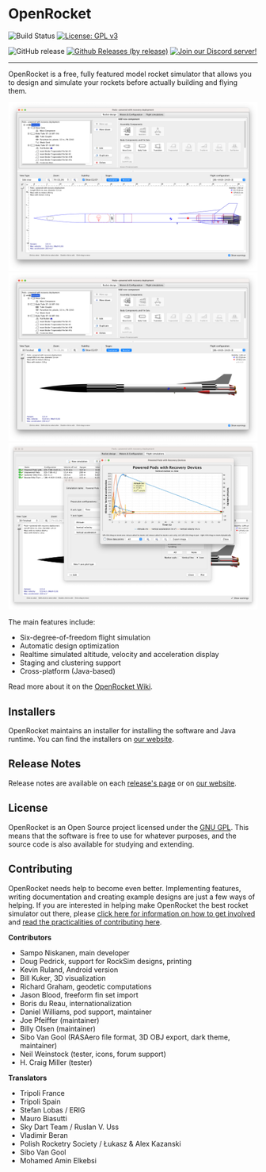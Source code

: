 OpenRocket
==========
![Build Status](https://github.com/openrocket/openrocket/actions/workflows/build.yml/badge.svg)
[![License: GPL v3](https://img.shields.io/badge/License-GPLv3-blue.svg)](https://www.gnu.org/licenses/gpl-3.0)

![GitHub release](https://img.shields.io/github/release/openrocket/openrocket.svg)
[![Github Releases (by release)](https://img.shields.io/github/downloads/openrocket/openrocket/latest/total.svg)](https://GitHub.com/openrocket/openrocket/releases/)
[![Join our Discord server!](https://img.shields.io/discord/1073297014814691328?logo=discord)](https://discord.gg/qD2G5v2FAw)

--------

OpenRocket is a free, fully featured model rocket simulator that allows you to design and simulate your rockets before actually building and flying them.

![Three-stage rocket - 2D](.github/OpenRocket_home_2D.png)
![Three-stage rocket - 3D](.github/OpenRocket_home_3D.png)
![Three-stage rocket - Simulation plot](.github/OpenRocket_sim.png)

The main features include:

* Six-degree-of-freedom flight simulation
* Automatic design optimization
* Realtime simulated altitude, velocity and acceleration display
* Staging and clustering support
* Cross-platform (Java-based)

Read more about it on the [OpenRocket Wiki](http://wiki.openrocket.info).

Installers
----------
OpenRocket maintains an installer for installing the software and Java runtime. You can find the installers on [our
website](https://openrocket.info/downloads.html).

Release Notes
-------------
Release notes are available on each [release's page](https://github.com/openrocket/openrocket/releases) or on [our website](https://openrocket.info/release_notes.html).

License
-------

OpenRocket is an Open Source project licensed under the [GNU GPL](https://www.gnu.org/licenses/gpl-3.0.en.html). This means that the software is free to use for whatever purposes, and the source code is also available for studying and extending.

Contributing
------------
OpenRocket needs help to become even better. Implementing features, writing documentation and creating example designs are just a few ways of helping. If you are interested in helping make OpenRocket the best rocket simulator out there, please [click here for information on how to get involved](http://openrocket.sourceforge.net/getinvolved.html) and [read the practicalities of contributing here](CONTRIBUTING.md).

**Contributors**
- Sampo Niskanen, main developer
- Doug Pedrick, support for RockSim designs, printing
- Kevin Ruland, Android version
- Bill Kuker, 3D visualization
- Richard Graham, geodetic computations
- Jason Blood, freeform fin set import
- Boris du Reau, internationalization
- Daniel Williams, pod support, maintainer
- Joe Pfeiffer (maintainer)
- Billy Olsen (maintainer)
- Sibo Van Gool (RASAero file format, 3D OBJ export, dark theme, maintainer)
- Neil Weinstock (tester, icons, forum support)
- H. Craig Miller (tester)


**Translators**
- Tripoli France
- Tripoli Spain
- Stefan Lobas / ERIG
- Mauro Biasutti
- Sky Dart Team / Ruslan V. Uss
- Vladimir Beran
- Polish Rocketry Society / Łukasz & Alex Kazanski
- Sibo Van Gool
- Mohamed Amin Elkebsi
